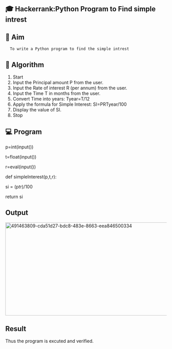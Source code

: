 ## 🎓 Hackerrank:Python Program to Find simple intrest
## 🎯 Aim
      To write a Python program to find the simple intrest
## 🧠 Algorithm
1. Start
2. Input the Principal amount P from the user.
3. Input the Rate of interest R (per annum) from the user.
4. Input the Time T in months from the user.
5. Convert Time into years: Tyear=T/12
6. Apply the formula for Simple Interest: SI=PRTyear/100
7. Display the value of SI.
8. Stop
## 💻 Program
p=int(input())

t=float(input())

r=eval(input())

def simpleInterest(p,t,r):

si = (p*t*r)/100

return si
## Output
<img width="1117" height="290" alt="491463809-cda51d27-bdc8-483e-8663-eea846500334" src="https://github.com/user-attachments/assets/f0256b0d-639a-4248-9df9-00ce01e3b4a6" />

## Result
Thus the program is excuted and verified.
